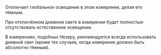 Отключает глобальное освещение в этом измерении, делая его тёмным.

При отключённом дневном свете в измерении будет полностью отсутствовать естественное освещение.

В измерениях, подобных Незеру, рекомендуется всегда использовать дневной свет (кроме тех случаев, когда измерение должно быть абсолютно тёмным).